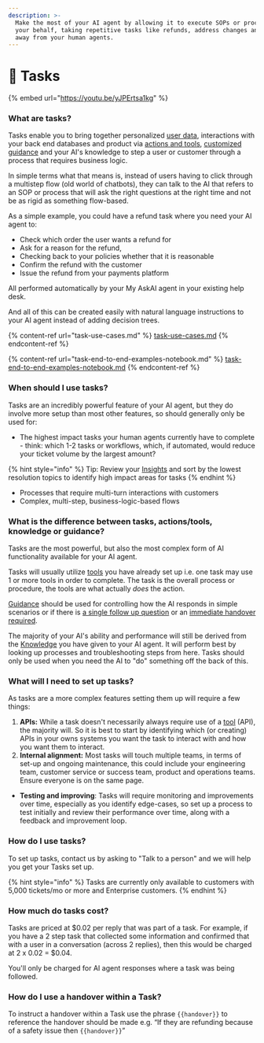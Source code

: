 ```yaml
---
description: >-
  Make the most of your AI agent by allowing it to execute SOPs or processes on
  your behalf, taking repetitive tasks like refunds, address changes and more
  away from your human agents.
---
```


# 👷 Tasks

{% embed url="https://youtu.be/yJPErtsa1kg" %}

### What are tasks?

Tasks enable you to bring together personalized [user data](../user-data-api/), interactions with your back end databases and product via [actions and tools](../ai-actions-tools.md), [customized guidance](../improve/guidance.md) and your AI's knowledge to step a user or customer through a process that requires business logic.

In simple terms what that means is, instead of users having to click through a multistep flow (old world of chatbots), they can talk to the AI that refers to an SOP or process that will ask the right questions at the right time and not be as rigid as something flow-based.

As a simple example, you could have a refund task where you need your AI agent to:

* Check which order the user wants a refund for
* Ask for a reason for the refund,&#x20;
* Checking back to your policies whether that it is reasonable
* Confirm the refund with the customer&#x20;
* Issue the refund from your payments platform

All performed automatically by your My AskAI agent in your existing help desk.

And all of this can be created easily with natural language instructions to your AI agent instead of adding decision trees.

{% content-ref url="task-use-cases.md" %}
[task-use-cases.md](task-use-cases.md)
{% endcontent-ref %}

{% content-ref url="task-end-to-end-examples-notebook.md" %}
[task-end-to-end-examples-notebook.md](task-end-to-end-examples-notebook.md)
{% endcontent-ref %}

### When should I use tasks?

Tasks are an incredibly powerful feature of your AI agent, but they do involve more setup than most other features, so should generally only be used for:

* The highest impact tasks your human agents currently have to complete - think: which 1-2 tasks or workflows, which, if automated, would reduce your ticket volume by the largest amount?

{% hint style="info" %}
Tip: Review your [Insights](../insights/) and sort by the lowest resolution topics to identify high impact areas for tasks
{% endhint %}

* Processes that require multi-turn interactions with customers&#x20;
* Complex, multi-step, business-logic-based flows&#x20;

### What is the difference between tasks, actions/tools, knowledge or guidance?

Tasks are the most powerful, but also the most complex form of AI functionality available for your AI agent.

Tasks will usually utilize [tools](../ai-actions-tools.md) you have already set up i.e. one task may use 1 or more tools in order to complete. The task is the overall process or procedure, the tools are what actually _does_ the action.

[Guidance](../improve/guidance.md) should be used for controlling how the AI responds in simple scenarios or if there is [a single follow up question](../improve/guidance.md#context-and-clarification) or an [immediate handover required](../improve/guidance.md#handover-and-escalation).&#x20;

The majority of your AI's ability and performance will still be derived from the [Knowledge](../connections/) you have given to your AI agent. It will perform best by looking up processes and troubleshooting steps from here. Tasks should only be used when you need the AI to "do" something off the back of this.

### What will I need to set up tasks?

As tasks are a more complex features setting them up will require a few things:

1. **APIs:** While a task doesn't necessarily always require use of a [tool](../ai-actions-tools.md) (API), the majority will. So it is best to start by identifying which (or creating) APIs in your owns systems you want the task to interact with and how you want them to interact.
2. **Internal alignment:** Most tasks will touch multiple teams, in terms of set-up and ongoing maintenance, this could include your engineering team, customer service or success team, product and operations teams. Ensure everyone is on the same page.

* **Testing and improving**: Tasks will require monitoring and improvements over time, especially as you identify edge-cases, so set up a process to test initially and review their performance over time, along with a feedback and improvement loop.

### How do I use tasks?

To set up tasks, contact us by asking to "Talk to a person" and we will help you get your Tasks set up.

{% hint style="info" %}
Tasks are currently only available to customers with 5,000 tickets/mo or more and Enterprise customers.
{% endhint %}

### How much do tasks cost?

Tasks are priced at $0.02 per reply that was part of a task. For example, if you have a 2 step task that collected some information and confirmed that with a user in a conversation (across 2 replies), then this would be charged at 2 x 0.02 = $0.04.

You'll only be charged for AI agent responses where a task was being followed.

### How do I use a handover within a Task?

To instruct a handover within a Task use the phrase `{{handover}}` to reference the handover should be made e.g. “If they are refunding because of a safety issue then `{{handover}}`”
